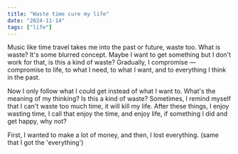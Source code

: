 ```yaml
---
title: "Waste time cure my life"
date: "2024-11-14"
tags: ["life"]
---
```


Music like time travel takes me into the past or future,
waste too.
What is waste? It's some blurred concept.
Maybe I want to get something but I don't work for that,
is this a kind of waste?
Gradually, I compromise — compromise to life, to what I need,
to what I want, and to everything I think in the past.

Now I only follow what I could get instead of what I want to.
What's the meaning of my thinking? Is this a kind of waste? Sometimes,
I remind myself that I can't waste too much time, it will kill my life.
After these things, I enjoy wasting time, I call that enjoy the time, and enjoy life, if something I did and get happy, why not?

First, I wanted to make a lot of money, and then, I lost everything. (same that I got the 'everything')
